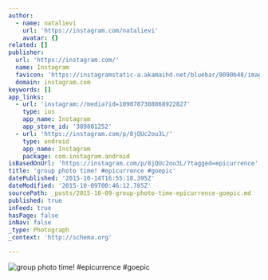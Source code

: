 ```yaml
---
author:
  - name: natalievi
    url: 'https://instagram.com/natalievi'
    avatar: {}
related: []
publisher:
  url: 'https://instagram.com/'
  name: Instagram
  favicon: 'https://instagramstatic-a.akamaihd.net/bluebar/8090b48/images/ico/favicon.ico'
  domain: instagram.com
keywords: []
app_links:
  - url: 'instagram://media?id=1090787308868922827'
    type: ios
    app_name: Instagram
    app_store_id: '389801252'
  - url: 'https://instagram.com/p/8jQUc2ou3L/'
    type: android
    app_name: Instagram
    package: com.instagram.android
isBasedOnUrl: 'https://instagram.com/p/8jQUc2ou3L/?tagged=epicurrence'
title: 'group photo time! #epicurrence #goepic'
datePublished: '2015-10-14T16:55:18.395Z'
dateModified: '2015-10-09T00:46:12.785Z'
sourcePath: _posts/2015-10-09-group-photo-time-epicurrence-goepic.md
published: true
inFeed: true
hasPage: false
inNav: false
_type: Photograph
_context: 'http://schema.org'

---
```

![group photo time&excl; &num;epicurrence &num;goepic](https://igcdn-photos-f-a.akamaihd.net/hphotos-ak-xaf1/t51.2885-15/s640x640/sh0.08/e35/12080563_1494787894151813_1113525638_n.jpg)